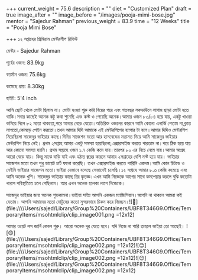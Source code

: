 +++
current_weight = 75.6
description = ""
diet = "Customized Plan"
draft = true
image_after = ""
image_before = "/images/pooja-mimi-bose.jpg"
mentor = "Sajedur Rahman"
previous_weight = 83.9
time = "12 Weeks"
title = "Pooja Mimi Bose"

+++
১২ সপ্তাহের প্রিমিয়াম মেন্টরশীপ রিভিউ

মেন্টর - Sajedur Rahman

পূর্বের ওজন: 83.9kg

বতর্মান ওজন: 75.6kg

কমেছে প্রায়: 8.30kg

হাইট: 5'4 inch

আমি ছোট থেকে মোটা ছিলাম না। মোটা হওয়া শুরু করি বিয়ের পরে এবং গতবছর লকডাউনে লাগাম ছাড়া মোটা হতে থাকি।সবার কাছেই অনেক কটু কথা শুনেছি এবং কস্ট ও পেয়েছি অনেক।আমার ওজন ৮৩/৮৪ হয়ে যায়, একটু খাওয়া কমিয়ে দিলে ৮২ মতো থাকতো,পরে আবার বেড়ে যেতো।অতিরিক্ত ওজনের কারনে আমি কোনো এনার্জি পেতাম না,ক্লান্ত লাগতো,কোমড়ে পেইন করতো।তখন আমার দিদি আমাকে এই মেন্টরশিপের ব্যাপার টা বলে।আমার দিদিও মেন্টরশিপ নিয়েছিলো সাজেদুর ভাইয়ার কাছে।দিদির সাজেশন মতো আর হাসবেন্ডের মতামত নিয়ে আমি সাজেদুর ভাইয়ার মেন্টরশিপ নিয়ে নেই। প্রথম ২সপ্তাহ আমার একটু সমস্যা হয়েছিলো,এক্সারসাইজ করতে পারতাম না।পরে ঠিক হয়ে যায় আর কোনো সমস্যা হয়নি। প্রথম সপ্তাহে ওজন ১.৭ কেজি কমে যায়।তারপর ৮০ এর নিচে নেমে যায়।আমার আগ্রহ আরো বেড়ে যায়। কিন্তু মাঝে বাড়ি যাই এবং হঠাত জ্বরের কারনে আমার ২সপ্তাহের বেশি নস্ট হয়ে যায়। ভাইয়ার সাজেশন মতো তখন শুধু ডায়েট চার্ট ফলো করেছি। তখন এক্সারসাইজ করতে পারিনি একদম।আমি কোন চিটডে ও নেইনি ভাইয়ার সাজেশন মতো।ভাইয়া যেভাবে বলেছে সেভাবেই চলেছি।১২ সপ্তাহে আমার ৮.৩ কেজি কমেছে এবং আমি অনেক খুশি। সাজেদুর ভাইয়ার কাছে চির কৃতজ্ঞ।এখন আমি নিজেকে আগের সাথে কমপেয়ার করলে বুঝি কতোটা খারাপ পরিস্থতিতে চলে গেছিলাম। আর এখন অনেক হালকা লাগে নিজেকে।

সাজেদুর ভাইয়ার জন্য অনেক শুভকামনা।ভাইয়া সত্যি আপনি একজন ম্যাজিশিয়ান।আপনি না থাকলে আমরা কই যেতাম। আপনি আমাদের মতো মোটুদের কতো সুন্দরভাবে চিকন করে দিচ্ছেন।![🙂](file:////Users/sajed/Library/Group%20Containers/UBF8T346G9.Office/TemporaryItems/msohtmlclip/clip_image001.png =12x12)

আমার ওয়েট লস জার্নি কেবল শুরু। আরো অনেক দূর যেতে হবে। যদি নিজে না পারি তাহলে ভাইয়া তো আছেই। ![😊](file:////Users/sajed/Library/Group%20Containers/UBF8T346G9.Office/TemporaryItems/msohtmlclip/clip_image002.png =12x12)![😊](file:////Users/sajed/Library/Group%20Containers/UBF8T346G9.Office/TemporaryItems/msohtmlclip/clip_image002.png =12x12)![😊](file:////Users/sajed/Library/Group%20Containers/UBF8T346G9.Office/TemporaryItems/msohtmlclip/clip_image002.png =12x12)